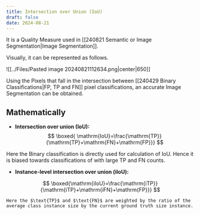 ```yaml
---
title: Intersection over Union (IoU)
draft: false
date: 2024-08-21
---
```


It is a Quality Measure used in [[240821 Semantic or Image Segmentation|Image Segmentation]]. 

Visually, it can be represented as follows. 

![[../Files/Pasted image 20240821112634.png|center|650]]

Using the Pixels that fall in the intersection between [[240429 Binary Classifications|FP, TP and FN]] pixel classifications, an accurate Image Segmentation can be obtained. 

## Mathematically
- **Intersection over union ($\text{IoU}$):** 
$$
\boxed{ \mathrm{IoU}=\frac{\mathrm{TP}}{\mathrm{TP}+\mathrm{FN}+\mathrm{FP}}}
$$

Here the Binary classification is directly used for calculation of IoU. Hence it is biased towards classifications of with large $\text{TP}$ and $\text{FN}$ counts. 
- **Instance-level intersection over union ($\text{iIoU}$):**
	
$$
\boxed{\mathrm{iIoU}=\frac{\mathrm{iTP}}{\mathrm{iTP}+\mathrm{iFN}+\mathrm{FP}}}
$$

	Here the $\text{TP}$ and $\text{FN}$ are weighted by the ratio of the average class instance size by the current ground truth size instance. 






